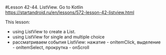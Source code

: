 #Lesson 42-44.  ListView. Go to Kotlin
https://startandroid.ru/en/lessons/572-lesson-42-listview.html

This lesson:
   - using ListView to create a List.
   - using ListView for single and multiple choice
   - рассматриваем события ListView: нажатие - onItemClick, выделение - onItemSelect, прокрутка - onScroll

